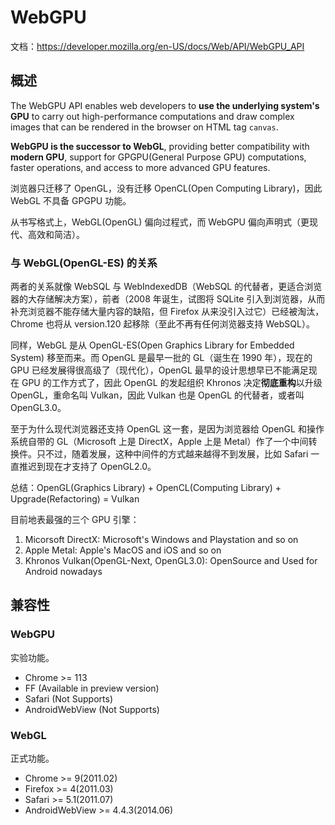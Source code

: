 # WebGPU

文档：<https://developer.mozilla.org/en-US/docs/Web/API/WebGPU_API>

## 概述

The WebGPU API enables web developers to **use the underlying system's GPU** to carry out high-performance computations and draw complex images that can be rendered in the browser on HTML tag `canvas`.

**WebGPU is the successor to WebGL**, providing better compatibility with **modern GPU**, support for GPGPU(General Purpose GPU) computations, faster operations, and access to more advanced GPU features.

浏览器只迁移了 OpenGL，没有迁移 OpenCL(Open Computing Library)，因此 WebGL 不具备 GPGPU 功能。

从书写格式上，WebGL(OpenGL) 偏向过程式，而 WebGPU 偏向声明式（更现代、高效和简洁）。

### 与 WebGL(OpenGL-ES) 的关系

两者的关系就像 WebSQL 与 WebIndexedDB（WebSQL 的代替者，更适合浏览器的大存储解决方案），前者（2008 年诞生，试图将 SQLite 引入到浏览器，从而补充浏览器不能存储大量内容的缺陷，但 Firefox 从来没引入过它）已经被淘汰，Chrome 也将从 version.120 起移除（至此不再有任何浏览器支持 WebSQL）。

同样，WebGL 是从 OpenGL-ES(Open Graphics Library for Embedded System) 移至而来。而 OpenGL 是最早一批的 GL（诞生在 1990 年），现在的 GPU 已经发展得很高级了（现代化），OpenGL 最早的设计思想早已不能满足现在 GPU 的工作方式了，因此 OpenGL 的发起组织 Khronos 决定**彻底重构**以升级 OpenGL，重命名叫 Vulkan，因此 Vulkan 也是 OpenGL 的代替者，或者叫 OpenGL3.0。

至于为什么现代浏览器还支持 OpenGL 这一套，是因为浏览器给 OpenGL 和操作系统自带的 GL（Microsoft 上是 DirectX，Apple 上是 Metal）作了一个中间转换件。只不过，随着发展，这种中间件的方式越来越得不到发展，比如 Safari 一直推迟到现在才支持了 OpenGL2.0。

总结：OpenGL(Graphics Library) + OpenCL(Computing Library) + Upgrade(Refactoring) = Vulkan

目前地表最强的三个 GPU 引擎：

1. Micorsoft DirectX: Microsoft's Windows and Playstation and so on
2. Apple Metal: Apple's MacOS and iOS and so on
3. Khronos Vulkan(OpenGL-Next, OpenGL3.0): OpenSource and Used for Android nowadays

## 兼容性

### WebGPU

实验功能。

- Chrome >= 113
- FF (Available in preview version)
- Safari (Not Supports)
- AndroidWebView (Not Supports)

### WebGL

正式功能。

- Chrome >= 9(2011.02)
- Firefox >= 4(2011.03)
- Safari >= 5.1(2011.07)
- AndroidWebView >= 4.4.3(2014.06)
